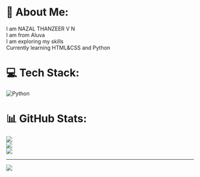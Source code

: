 # 💫 About Me:
I am NAZAL THANZEER V N<br>I am from Aluva<br>I am exploring my skills<br>Currently learning HTML&CSS and Python


# 💻 Tech Stack:
![Python](https://img.shields.io/badge/python-3670A0?style=for-the-badge&logo=python&logoColor=ffdd54)
# 📊 GitHub Stats:
![](https://github-readme-stats.vercel.app/api?username=nassarnazal&theme=dark&hide_border=false&include_all_commits=false&count_private=false)<br/>
![](https://github-readme-streak-stats.herokuapp.com/?user=nassarnazal&theme=dark&hide_border=false)<br/>
![](https://github-readme-stats.vercel.app/api/top-langs/?username=nassarnazal&theme=dark&hide_border=false&include_all_commits=false&count_private=false&layout=compact)

---
[![](https://visitcount.itsvg.in/api?id=nassarnazal&icon=0&color=0)](https://visitcount.itsvg.in)

<!-- Proudly created with GPRM ( https://gprm.itsvg.in ) -->
